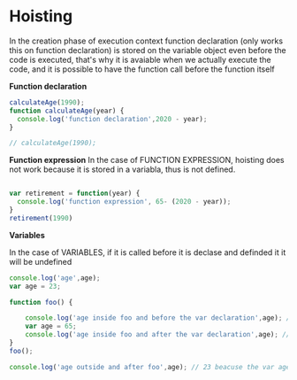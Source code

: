 # Hoisting

  In the creation phase of execution context function declaration (only works this on function declaration) is stored on the variable object
even before the code is executed, that's why it is avaiable when we actually execute the code, and it is possible to 
have the function call before the function itself


**Function declaration**

```js
calculateAge(1990);
function calculateAge(year) {
  console.log('function declaration',2020 - year);
}

// calculateAge(1990);
```
**Function expression**
In the case of FUNCTION EXPRESSION, hoisting does not work because it is stored in a variabla, thus is not defined.
```js

var retirement = function(year) {
  console.log('function expression', 65- (2020 - year));
}
retirement(1990)
```

**Variables**

In the case of VARIABLES, if it is called before it is declase and definded it it will be undefined
```js
console.log('age',age);
var age = 23;

function foo() {

    console.log('age inside foo and before the var declaration',age); // undefinded because is before de declaration and defining of the variable and hoisting just store the variable but not its content
    var age = 65;
    console.log('age inside foo and after the var declaration',age); // 65 because it in the foo execution context
}
foo();

console.log('age outside and after foo',age); // 23 beacuse the var age on line 21 is stored on the variable object of the global execution context
```

